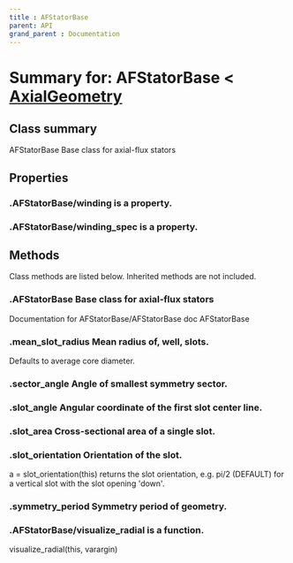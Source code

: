 ```yaml
---
title : AFStatorBase
parent: API
grand_parent : Documentation
---
```

# Summary for: **AFStatorBase**  < [AxialGeometry](AxialGeometry.html)

## Class summary

AFStatorBase Base class for axial-flux stators

## Properties

### .AFStatorBase/**winding** is a property.

### .AFStatorBase/**winding_spec** is a property.


## Methods

Class methods are listed below. Inherited methods are not included.

### .**AFStatorBase** Base class for axial-flux stators
Documentation for AFStatorBase/AFStatorBase
doc AFStatorBase

### .**mean_slot_radius** Mean radius of, well, slots.

Defaults to average core diameter.

### .**sector_angle** Angle of smallest symmetry sector.

### .**slot_angle** Angular coordinate of the first slot center line.

### .**slot_area** Cross-sectional area of a single slot.

### .**slot_orientation** Orientation of the slot.

a = slot_orientation(this) returns the slot orientation, e.g.
pi/2 (DEFAULT) for a vertical slot with the slot opening 'down'.

### .**symmetry_period** Symmetry period of geometry.

### .AFStatorBase/**visualize_radial** is a function.
visualize_radial(this, varargin)


